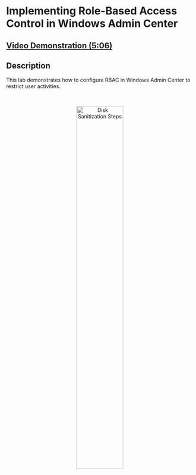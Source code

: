 <h1>Implementing Role-Based Access Control in Windows Admin Center</h1>

 ## [Video Demonstration (5:06)](https://drive.google.com/file/d/1CFlexuSB83WjUSIEt9ZJ92k9vhesrMRq/view?usp=sharing)

<h2>Description</h2>

This lab demonstrates how to configure RBAC in Windows Admin Center to restrict user activities.<br />

<p align="center">
<br/>
<p align="center"><img src="https://i.imgur.com/ut3CTMk.png" height="50%" width="50%" alt="Disk Sanitization Steps"/>
<br />
